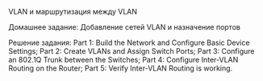 VLAN и маршрутизация между VLAN

Домашнее задание:
Добавление сетей VLAN и назначение портов

Решение задания:
Part 1: Build the Network and Configure Basic Device Settings;
Part 2: Create VLANs and Assign Switch Ports;
Part 3: Configure an 802.1Q Trunk between the Switches;
Part 4: Configure Inter-VLAN Routing on the Router;
Part 5: Verify Inter-VLAN Routing is working.
